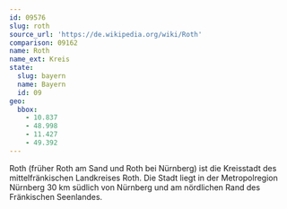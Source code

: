 ```yaml
---
id: 09576
slug: roth
source_url: 'https://de.wikipedia.org/wiki/Roth'
comparison: 09162
name: Roth
name_ext: Kreis
state:
  slug: bayern
  name: Bayern
  id: 09
geo:
  bbox:
    - 10.837
    - 48.998
    - 11.427
    - 49.392
---
```


Roth (früher Roth am Sand und Roth bei Nürnberg) ist die Kreisstadt des mittelfränkischen Landkreises Roth. Die Stadt liegt in der Metropolregion Nürnberg 30 km südlich von Nürnberg und am nördlichen Rand des Fränkischen Seenlandes.
